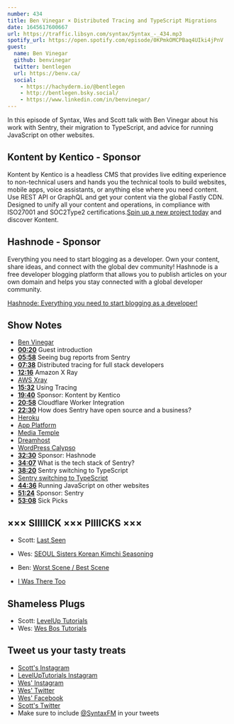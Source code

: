 ```yaml
---
number: 434
title: Ben Vinegar × Distributed Tracing and TypeScript Migrations
date: 1645617600667
url: https://traffic.libsyn.com/syntax/Syntax_-_434.mp3
spotify_url: https://open.spotify.com/episode/0KPmkOMCPBaq4UIki4jPnV
guest:
  name: Ben Vinegar
  github: benvinegar
  twitter: bentlegen
  url: https://benv.ca/
  social:
    - https://hachyderm.io/@bentlegen
    - http://bentlegen.bsky.social/
    - https://www.linkedin.com/in/benvinegar/
---
```


In this episode of Syntax, Wes and Scott talk with Ben Vinegar about his work with Sentry, their migration to TypeScript, and advice for running JavaScript on other websites.

## Kontent by Kentico - Sponsor

Kontent by Kentico is a headless CMS that provides live editing experience to non-technical users and hands you the technical tools to build websites, mobile apps, voice assistants, or anything else where you need content. Use REST API or GraphQL and get your content via the global Fastly CDN. Designed to unify all your content and operations, in compliance with ISO27001 and SOC2Type2 certifications.[Spin up a new project today](https://kontent.ai/syntax) and discover Kontent.

## Hashnode - Sponsor

Everything you need to start blogging as a developer. Own your content, share ideas, and connect with the global dev community! Hashnode is a free developer blogging platform that allows you to publish articles on your own domain and helps you stay connected with a global developer community.

[Hashnode: Everything you need to start blogging as a developer!](https://hashnode.com/)

## Show Notes

* [Ben Vinegar](https://github.com/benvinegar)
* **[00:20](#t=00:20)** Guest introduction
* **[05:58](#t=05:58)** Seeing bug reports from Sentry
* **[07:38](#t=07:38)** Distributed tracing for full stack developers
* **[12:16](#t=12:16)** Amazon X Ray
* [AWS Xray](https://aws.amazon.com/xray/)
* **[15:32](#t=15:32)** Using Tracing
* **[19:40](#t=19:40)** Sponsor: Kontent by Kentico
* **[20:58](#t=20:58)** Cloudflare Worker Integration
* **[22:30](#t=22:30)** How does Sentry have open source and a business?
* [Heroku](https://heroku.com)
* [App Platform](https://www.digitalocean.com/products/app-platform)
* [Media Temple](https://mediatemple.net)
* [Dreamhost](https://www.dreamhost.com)
* [WordPress Calypso](https://github.com/Automattic/wp-calypso)
* **[32:30](#t=32:30)** Sponsor: Hashnode
* **[34:07](#t=34:07)** What is the tech stack of Sentry?
* **[38:20](#t=38:20)** Sentry switching to TypeScript
* [Sentry switching to TypeScript](https://blog.sentry.io/2021/04/12/slow-and-steady-converting-sentrys-entire-frontend-to-typescript)
* **[44:36](#t=44:36)** Running JavaScript on other websites
* **[51:24](#t=51:24)** Sponsor: Sentry
* **[53:08](#t=53:08)** Sick Picks

## ××× SIIIIICK ××× PIIIICKS ×××

* Scott: [Last Seen](https://www.wbur.org/podcasts/lastseen)
* Wes: [SEOUL Sisters Korean Kimchi Seasoning](https://amzn.to/3HP29IL)
* Ben: [Worst Scene / Best Scene](https://podcasts.apple.com/us/podcast/worst-scene-best-scene/id1290069572)

* [I Was There Too](https://www.earwolf.com/show/i-was-there-too/)

## Shameless Plugs

* Scott: [LevelUp Tutorials](https://leveluptutorials.com/tutorials/keystone-js/introduction)
* Wes: [Wes Bos Tutorials](https://wesbos.com/courses)

## Tweet us your tasty treats

* [Scott's Instagram](https://www.instagram.com/stolinski/)
* [LevelUpTutorials Instagram](https://www.instagram.com/LevelUpTutorials/)
* [Wes' Instagram](https://www.instagram.com/wesbos/)
* [Wes' Twitter](https://twitter.com/wesbos)
* [Wes' Facebook](https://www.facebook.com/wesbos.developer)
* [Scott's Twitter](https://twitter.com/stolinski)
* Make sure to include [@SyntaxFM](https://twitter.com/SyntaxFM) in your tweets
